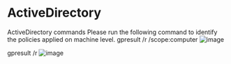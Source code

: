 # ActiveDirectory
ActiveDirectory commands
Please run the following command to identify the policies applied on machine level.
gpresult /r /scope:computer
![image](https://github.com/user-attachments/assets/98beeb01-7fc2-4744-a158-899301fea042)

gpresult /r
![image](https://github.com/user-attachments/assets/8a9e48be-7d4e-4525-a5a8-4f7226df07bb)
